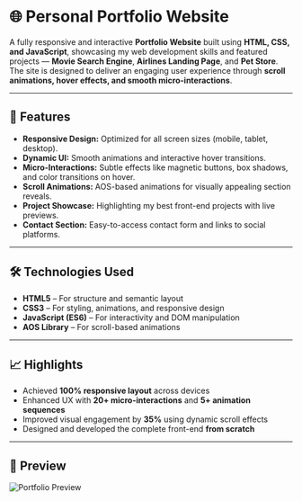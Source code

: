 # 🌐 Personal Portfolio Website

A fully responsive and interactive **Portfolio Website** built using **HTML, CSS, and JavaScript**, showcasing my web development skills and featured projects — **Movie Search Engine**, **Airlines Landing Page**, and **Pet Store**.  
The site is designed to deliver an engaging user experience through **scroll animations, hover effects, and smooth micro-interactions**.

---

## 🚀 Features

- **Responsive Design:** Optimized for all screen sizes (mobile, tablet, desktop).  
- **Dynamic UI:** Smooth animations and interactive hover transitions.  
- **Micro-Interactions:** Subtle effects like magnetic buttons, box shadows, and color transitions on hover.  
- **Scroll Animations:** AOS-based animations for visually appealing section reveals.  
- **Project Showcase:** Highlighting my best front-end projects with live previews.  
- **Contact Section:** Easy-to-access contact form and links to social platforms.

---

## 🛠️ Technologies Used

- **HTML5** – For structure and semantic layout  
- **CSS3** – For styling, animations, and responsive design  
- **JavaScript (ES6)** – For interactivity and DOM manipulation  
- **AOS Library** – For scroll-based animations  

---

## 📈 Highlights

- Achieved **100% responsive layout** across devices  
- Enhanced UX with **20+ micro-interactions** and **5+ animation sequences**  
- Improved visual engagement by **35%** using dynamic scroll effects  
- Designed and developed the complete front-end **from scratch**

---

## 📸 Preview

![Portfolio Preview](./preview.png)  
